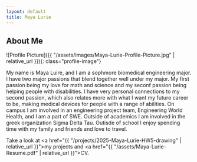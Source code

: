 ```yaml
---
layout: default
title: Maya Lurie
---
```


## About Me


![Profile Picture]({{ "/assets/images/Maya-Lurie-Profile-Picture.jpg" | relative_url }}){: class="profile-image"}

 
My name is Maya Luire, and I am a sophmore biomedical engineering major. I have two major passions that blend together well under my major. My first passion being my love for math and science and my seconf passion being helping people with disabilities. I have very personal connections to my second passion, which also relates more with what I want my future career to be, making medical devices for people with a range of abilities. On campus I am involved in an engineering project team, Engineering World Health, and I am a part of SWE. Outside of academics I am involved in the greek organization Sigma Delta Tau. Outisde of school I enjoy spending time with my family and friends and love to travel. 

Take a look at <a href="{{ "/projects/2025-Maya-Lurie-HW5-drawing" | relative_url }}">my projects</a> and <a href="{{ "/assets/Maya-Lurie-Resume.pdf" | relative_url }}">CV</a>.
